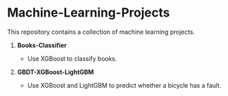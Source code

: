 # Machine-Learning-Projects
This repository contains a collection of machine learning projects.

1. **Books-Classifier**
   - Use XGBoost to classify books.
  

2. **GBDT-XGBoost-LightGBM**
   - Use XGBoost and LightGBM to predict whether a bicycle has a fault.
